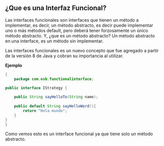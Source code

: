 ## ¿Que es una Interfaz Funcional?


Las interfaces funcionales son interfaces que tienen un método a implementar, es decir, un método abstracto, es decir puede implementar uno o más métodos default, pero deberá tener forzosamente un único método abstracto. Y, ¿que es un método abstracto? Un método abstracto en una interface, es un método sin implementar.

Las interfaces funcionales es un nuevo concepto que fue agregado a partir de la versión 8 de Java y cobran su importancia al utilizar.

**Ejemplo**

```java
{
	package com.osb.functionalinterface;

public interface IStrategy {
    
    public String sayHelloTo(String name);
    
    public default String sayHelloWord(){
        return "Hola mundo";
    }
}
}
```

Como vemos esto es un interface funcional ya que tiene solo un método abstracto.
